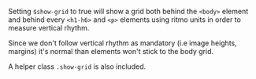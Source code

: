 Setting `$show-grid` to true will show a grid both behind the `<body>` element and behind every `<h1-h6>` and `<p>` elements using ritmo units in order to measure vertical rhythm.

Since we don't follow vertical rhythm as mandatory (i.e image heights, margins) it's normal than elements won't stick to the body grid.

A helper class `.show-grid` is also included.
